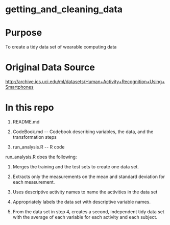 # getting_and_cleaning_data

# Purpose
To create a tidy data set of wearable computing data

# Original Data Source
http://archive.ics.uci.edu/ml/datasets/Human+Activity+Recognition+Using+Smartphones

# In this repo
1. README.md

2. CodeBook.md -- Codebook describing variables, the data, and the transformation steps

3. run_analysis.R -- R code

run_analysis.R does the following:
1. Merges the training and the test sets to create one data set.

2. Extracts only the measurements on the mean and standard deviation for each measurement. 

3. Uses descriptive activity names to name the activities in the data set

4. Appropriately labels the data set with descriptive variable names. 

5. From the data set in step 4, creates a second, independent tidy data set with the average of each variable for each activity and each subject.
